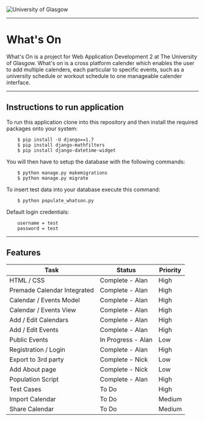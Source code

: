 ![University of Glasgow](http://www.agripa.com/media/27266/glasgow_545x409.jpg)


----------


# What's On
What's On is a project for Web Application Development 2 at The University of Glasgow. What's on is a cross platform calender which enables the user to add multiple calenders, each particular to specific events, such as a university schedule or workout schedule to one manageable calender interface.


----------


## Instructions to run application
To run this application clone into this repository and then install the required packages onto your system:

        $ pip install -U django==1.7
        $ pip install django-mathfilters
        $ pip install django-datetime-widget

You will then have to setup the database with the following commands:

        $ python manage.py makemigrations
        $ python manage.py migrate

To insert test data into your database execute this command:

        $ python populate_whatson.py

Default login credentials:

        username = test
        password = test


----------


## Features

Task  | Status | Priority
------------- | ------------- | -------------
HTML / CSS | Complete - Alan | High
Premade Calendar Integrated  | Complete - Alan | High
Calendar / Events Model  | Complete - Alan | High
Calendar / Events View | Complete - Alan | High
Add / Edit Calendars | Complete - Alan | High
Add / Edit Events | Complete - Alan | High
Public Events | In Progress - Alan | Low
Registration / Login | Complete - Alan | High
Export to 3rd party | Complete - Nick | Low
Add About page | Complete - Nick | Low
Population Script | Complete - Alan | High
Test Cases | To Do | High
Import Calendar | To Do | Medium
Share Calendar | To Do | Medium
